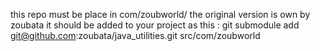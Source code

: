this repo must be place in com/zoubworld/
the original version is own by zoubata
it should be added to your project as this :
git submodule add git@github.com:zoubata/java_utilities.git src/com/zoubworld

